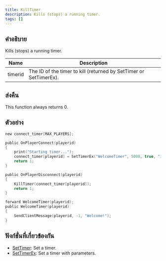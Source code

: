 ```yaml
---
title: KillTimer
description: Kills (stops) a running timer.
tags: []
---
```


## คำอธิบาย

Kills (stops) a running timer.

| Name    | Description                                                       |
| ------- | ----------------------------------------------------------------- |
| timerid | The ID of the timer to kill (returned by SetTimer or SetTimerEx). |

## ส่งคืน

This function always returns 0.

## ตัวอย่าง

```c
new connect_timer[MAX_PLAYERS];

public OnPlayerConnect(playerid)
{
    print("Starting timer...");
    connect_timer[playerid] = SetTimerEx("WelcomeTimer", 5000, true, "i", playerid);
    return 1;
}

public OnPlayerDisconnect(playerid)
{
    KillTimer(connect_timer[playerid]);
    return 1;
}

forward WelcomeTimer(playerid);
public WelcomeTimer(playerid)
{
    SendClientMessage(playerid, -1, "Welcome!");
}
```

## ฟังก์ชั่นที่เกี่ยวข้องกัน

- [SetTimer](../../scripting/functions/SetTimer.md): Set a timer.
- [SetTimerEx](../../scripting/functions/SetTimerEx.md): Set a timer with parameters.
